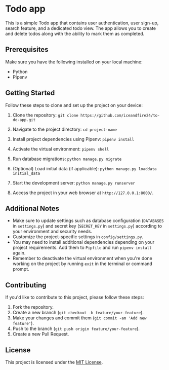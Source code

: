 # Todo app
This is a simple Todo app that contains user authentication, user sign-up, search feature, and a dedicated todo view. 
The app allows you to create and delete todos along with the ability to mark them as completed.

## Prerequisites

Make sure you have the following installed on your local machine:

- Python
- Pipenv

## Getting Started

Follow these steps to clone and set up the project on your device:

1. Clone the repository:
`git clone https://github.com/iceandfire24/to-do-app.git`

2. Navigate to the project directory:
`cd project-name`

3. Install project dependencies using Pipenv:
`pipenv install`

4. Activate the virtual environment:
`pipenv shell`

5. Run database migrations:
`python manage.py migrate`

6. (Optional) Load initial data (if applicable):
`python manage.py loaddata initial_data`

7. Start the development server:
`python manage.py runserver`

8. Access the project in your web browser at `http://127.0.0.1:8000/`.

## Additional Notes

- Make sure to update settings such as database configuration (`DATABASES` in `settings.py`) and secret key (`SECRET_KEY` in `settings.py`) according to your environment and security needs.
- Customize the project-specific settings in `config/settings.py`.
- You may need to install additional dependencies depending on your project requirements. Add them to `Pipfile` and run `pipenv install` again.
- Remember to deactivate the virtual environment when you're done working on the project by running `exit` in the terminal or command prompt.

## Contributing

If you'd like to contribute to this project, please follow these steps:

1. Fork the repository.
2. Create a new branch (`git checkout -b feature/your-feature`).
3. Make your changes and commit them (`git commit -am 'Add new feature'`).
4. Push to the branch (`git push origin feature/your-feature`).
5. Create a new Pull Request.

## License

This project is licensed under the [MIT License](LICENSE).
